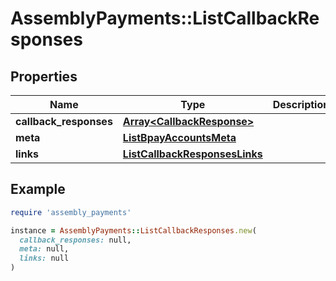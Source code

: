 # AssemblyPayments::ListCallbackResponses

## Properties

| Name | Type | Description | Notes |
| ---- | ---- | ----------- | ----- |
| **callback_responses** | [**Array&lt;CallbackResponse&gt;**](CallbackResponse.md) |  | [optional] |
| **meta** | [**ListBpayAccountsMeta**](ListBpayAccountsMeta.md) |  | [optional] |
| **links** | [**ListCallbackResponsesLinks**](ListCallbackResponsesLinks.md) |  | [optional] |

## Example

```ruby
require 'assembly_payments'

instance = AssemblyPayments::ListCallbackResponses.new(
  callback_responses: null,
  meta: null,
  links: null
)
```


